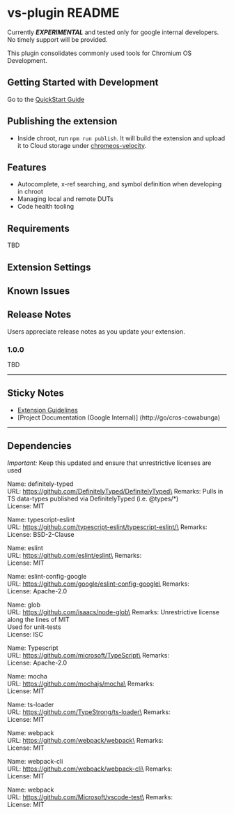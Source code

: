 # vs-plugin README

Currently ***EXPERIMENTAL*** and tested only for google internal developers.
No timely support will be provided.

This plugin consolidates commonly used tools for Chromium OS Development.

## Getting Started with Development

Go to the [QuickStart Guide](https://chromium.googlesource.com/chromiumos/ide_tooling/+/main/docs/quickstart.md)

## Publishing the extension

* Inside chroot, run `npm run publish`. It will build the extension and upload it to
  Cloud storage under [chromeos-velocity](https://pantheon.corp.google.com/storage/browser?project=google.com:chromeos-velocity).

## Features

* Autocomplete, x-ref searching, and symbol definition when developing in chroot
* Managing local and remote DUTs
* Code health tooling

## Requirements

TBD

## Extension Settings

## Known Issues


## Release Notes

Users appreciate release notes as you update your extension.

### 1.0.0

TBD

-----------------------------------------------------------------------------------------------------------
## Sticky Notes

* [Extension Guidelines](https://code.visualstudio.com/api/references/extension-guidelines)
* [Project Documentation (Google Internal)]
(http://go/cros-cowabunga)

-----------------------------------------------------------------------------------------------------------
## Dependencies

*Important:* Keep this updated and ensure that unrestrictive
licenses are used

Name: definitely-typed\
URL: https://github.com/DefinitelyTyped/DefinitelyTyped\
Remarks: Pulls in TS data-types published via DefinitelyTyped (i.e. @types/*)\
License: MIT

Name: typescript-eslint\
URL: https://github.com/typescript-eslint/typescript-eslint/\
Remarks:\
License: BSD-2-Clause

Name: eslint\
URL: https://github.com/eslint/eslint\
Remarks:\
License: MIT

Name: eslint-config-google\
URL: https://github.com/google/eslint-config-google\
Remarks:\
License: Apache-2.0

Name: glob\
URL: https://github.com/isaacs/node-glob\
Remarks: Unrestrictive license along the lines of MIT\
Used for unit-tests\
License: ISC

Name: Typescript\
URL: https://github.com/microsoft/TypeScript\
Remarks:\
License: Apache-2.0

Name: mocha\
URL: https://github.com/mochajs/mocha\
Remarks:\
License: MIT

Name: ts-loader\
URL: https://github.com/TypeStrong/ts-loader\
Remarks:\
License: MIT

Name: webpack\
URL: https://github.com/webpack/webpack\
Remarks:\
License: MIT

Name: webpack-cli\
URL: https://github.com/webpack/webpack-cli\
Remarks:\
License: MIT

Name: webpack\
URL: https://github.com/Microsoft/vscode-test\
Remarks:\
License: MIT
